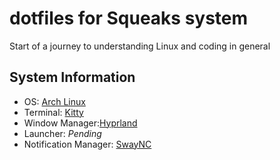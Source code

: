 # dotfiles for Squeaks system
Start of a journey to understanding Linux and coding in general

## System Information
* OS: [Arch Linux](https://wiki.archlinux.org/title/Main_page)
* Terminal: [Kitty](https://sw.kovidgoyal.net/kitty/)
* Window Manager:[Hyprland](https://hyprland.org/)
* Launcher: *Pending*
* Notification Manager: [SwayNC](https://github.com/ErikReider/SwayNotificationCenter) 
